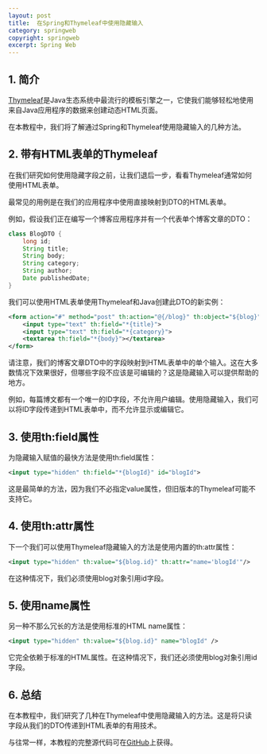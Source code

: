 ```yaml
---
layout: post
title:  在Spring和Thymeleaf中使用隐藏输入
category: springweb
copyright: springweb
excerpt: Spring Web
---
```


## 1. 简介

[Thymeleaf](https://www.baeldung.com/thymeleaf-in-spring-mvc)是Java生态系统中最流行的模板引擎之一，它使我们能够轻松地使用来自Java应用程序的数据来创建动态HTML页面。

在本教程中，我们将了解通过Spring和Thymeleaf使用隐藏输入的几种方法。

## 2. 带有HTML表单的Thymeleaf

在我们研究如何使用隐藏字段之前，让我们退后一步，看看Thymeleaf通常如何使用HTML表单。

最常见的用例是在我们的应用程序中使用直接映射到DTO的HTML表单。

例如，假设我们正在编写一个博客应用程序并有一个代表单个博客文章的DTO：

```java
class BlogDTO {
    long id;
    String title;
    String body;
    String category;
    String author;
    Date publishedDate;  
}
```

我们可以使用HTML表单使用Thymeleaf和Java创建此DTO的新实例：

```xml
<form action="#" method="post" th:action="@{/blog}" th:object="${blog}">
    <input type="text" th:field="*{title}">
    <input type="text" th:field="*{category}">
    <textarea th:field="*{body}"></textarea>
</form>
```

请注意，我们的博客文章DTO中的字段映射到HTML表单中的单个输入。这在大多数情况下效果很好，但哪些字段不应该是可编辑的？这是隐藏输入可以提供帮助的地方。

例如，每篇博文都有一个唯一的ID字段，不允许用户编辑。使用隐藏输入，我们可以将ID字段传递到HTML表单中，而不允许显示或编辑它。

## 3. 使用th:field属性

为隐藏输入赋值的最快方法是使用th:field属性：

```xml
<input type="hidden" th:field="*{blogId}" id="blogId">
```

这是最简单的方法，因为我们不必指定value属性，但旧版本的Thymeleaf可能不支持它。

## 4. 使用th:attr属性

下一个我们可以使用Thymeleaf隐藏输入的方法是使用内置的th:attr属性：

```xml
<input type="hidden" th:value="${blog.id}" th:attr="name='blogId'"/>
```

在这种情况下，我们必须使用blog对象引用id字段。

## 5. 使用name属性

另一种不那么冗长的方法是使用标准的HTML name属性：

```xml
<input type="hidden" th:value="${blog.id}" name="blogId" />
```

它完全依赖于标准的HTML属性。在这种情况下，我们还必须使用blog对象引用id字段。

## 6. 总结

在本教程中，我们研究了几种在Thymeleaf中使用隐藏输入的方法。这是将只读字段从我们的DTO传递到HTML表单的有用技术。

与往常一样，本教程的完整源代码可在[GitHub](https://github.com/tuyucheng7/taketoday-tutorial4j/tree/master/spring-web-modules)上获得。
